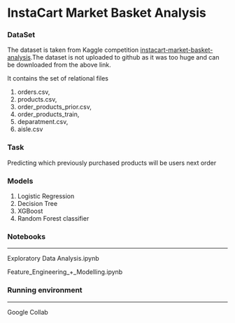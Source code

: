 # InstaCart Market Basket Analysis


### DataSet
The dataset is taken from Kaggle competition [instacart-market-basket-analysis](https://www.kaggle.com/c/instacart-market-basket-analysis/data "instacart-market-basket-analysis").The dataset is not uploaded to github as it was too huge and can be downloaded from the above link.

It contains the set of relational files
1. orders.csv,
2. products.csv,
3. order_products_prior.csv,
4. order_products_train,
5. deparatment.csv,
6. aisle.csv

### Task
Predicting which previously purchased products will be users next order

### Models
1. Logistic Regression
2. Decision Tree
3. XGBoost 
4. Random Forest classifier


### Notebooks
------------
Exploratory Data Analysis.ipynb

Feature_Engineering_+_Modelling.ipynb


### Running environment
------------
Google Collab






